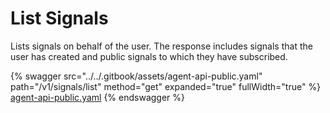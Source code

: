 # List Signals

Lists signals on behalf of the user. The response includes signals that the user has created and public signals to which they have subscribed.

{% swagger src="../../.gitbook/assets/agent-api-public.yaml" path="/v1/signals/list" method="get" expanded="true" fullWidth="true" %}
[agent-api-public.yaml](../../.gitbook/assets/agent-api-public.yaml)
{% endswagger %}
